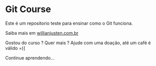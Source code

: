 # Git Course

Este é um repositorio teste para ensinar como o Git funciona.

Saiba mais em [willianjusten.com.br](http://willianjusten.com.br)

Gostou do curso ? Quer mais ? Ajude com uma doação, até um café é válido =)]


Continue aprendendo...
